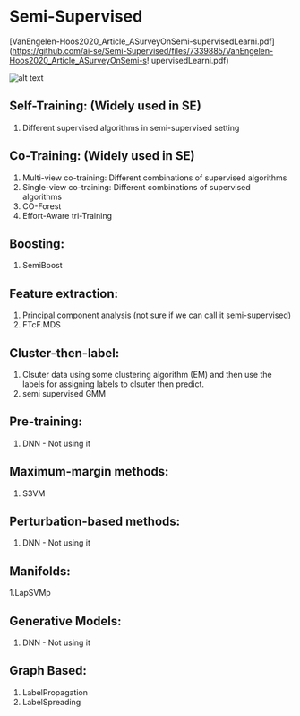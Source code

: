 # Semi-Supervised
[VanEngelen-Hoos2020_Article_ASurveyOnSemi-supervisedLearni.pdf](https://github.com/ai-se/Semi-Supervised/files/7339885/VanEngelen-Hoos2020_Article_ASurveyOnSemi-s!
upervisedLearni.pdf)

![alt text](https://user-images.githubusercontent.com/31140098/139264801-16387c05-693d-4254-8573-d025b8588ebc.png)

## Self-Training: (Widely used in SE)
1. Different supervised algorithms in semi-supervised setting

## Co-Training: (Widely used in SE)
1. Multi-view co-training: Different combinations of supervised algorithms
2. Single-view co-training: Different combinations of supervised algorithms
3. CO-Forest
4. Effort-Aware tri-Training

## Boosting:
1. SemiBoost

## Feature extraction:
1. Principal component analysis (not sure if we can call it semi-supervised)
2. FTcF.MDS

## Cluster-then-label:
1. Clsuter data using some clustering algorithm (EM) and then use the labels for assigning labels to clsuter then predict.
2.  semi supervised GMM

## Pre-training:
1. DNN - Not using it

## Maximum-margin methods:
1. S3VM

## Perturbation-based methods:
1. DNN - Not using it

## Manifolds:
1.LapSVMp

## Generative Models:
1. DNN - Not using it

## Graph Based:
1. LabelPropagation
2. LabelSpreading
